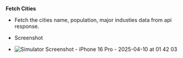 **Fetch Cities**
- Fetch the cities name, population, major industies data from api response.

- Screenshot
- ![Simulator Screenshot - iPhone 16 Pro - 2025-04-10 at 01 42 03](https://github.com/user-attachments/assets/c05ecd45-1b73-4936-ad00-0854ceb2ed4e)
